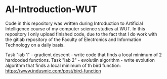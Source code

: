# AI-Introduction-WUT
Code in this repository was written during Introduction to Artificial Intelligence course of my computer science studies at WUT.
In this repository I only upload finished code, due to the fact that I do work with the gitlab repository of the Faculty of Electronics and Information Technology on a daily basis.

Task "lab 1" - gradient descent - write code that finds a local minimum of 2 hardcoded functions.
Task "lab 2" - evolutiin algorithm - write evolution algorithm that finds a local minimum of th bird function: https://www.indusmic.com/post/bird-function
